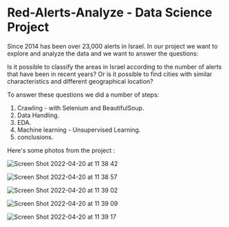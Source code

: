 # Red-Alerts-Analyze - Data Science Project

Since 2014 has been over 23,000 alerts in Israel.
In our project we want to explore and analyze the data
and we want to answer the questions: 

Is it possible to classify the areas in Israel according to the number of alerts that have been in recent years?
Or is it possible to find cities with similar characteristics and different geographical location?

To answer these questions we did a number of steps:

1. Crawling - with Selenium and BeautifulSoup.
2. Data Handling.
3. EDA.
4. Machine learning - Unsupervised Learning.
5. conclusions.

Here's some photos from the project :

![Screen Shot 2022-04-20 at 11 38 42](https://user-images.githubusercontent.com/94760520/164189074-440a7662-43a0-4e63-94c4-dcc17a8373d1.png)

![Screen Shot 2022-04-20 at 11 38 57](https://user-images.githubusercontent.com/94760520/164189104-e5e9a811-bc7f-48fa-85cd-57456b5cadc8.png)

![Screen Shot 2022-04-20 at 11 39 02](https://user-images.githubusercontent.com/94760520/164189121-15ab3997-2665-4484-bfc0-2d416e35fa79.png)

![Screen Shot 2022-04-20 at 11 39 09](https://user-images.githubusercontent.com/94760520/164189130-d659cea1-b75c-4355-a3fa-39dee6d744c3.png)

![Screen Shot 2022-04-20 at 11 39 17](https://user-images.githubusercontent.com/94760520/164189141-fde2b875-dc93-4fea-b916-92cdadb355c8.png)
